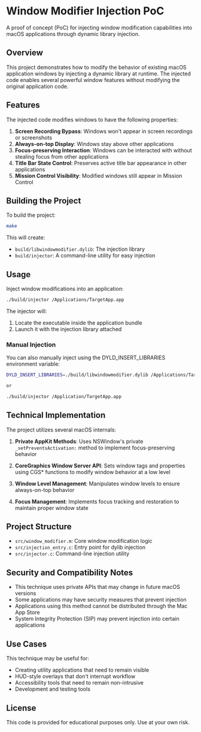 # Window Modifier Injection PoC

A proof of concept (PoC) for injecting window modification capabilities into macOS applications through dynamic library injection.

## Overview

This project demonstrates how to modify the behavior of existing macOS application windows by injecting a dynamic library at runtime. The injected code enables several powerful window features without modifying the original application code.

## Features

The injected code modifies windows to have the following properties:

1. **Screen Recording Bypass**: Windows won't appear in screen recordings or screenshots
2. **Always-on-top Display**: Windows stay above other applications
3. **Focus-preserving Interaction**: Windows can be interacted with without stealing focus from other applications
4. **Title Bar State Control**: Preserves active title bar appearance in other applications
5. **Mission Control Visibility**: Modified windows still appear in Mission Control

## Building the Project

To build the project:

```bash
make
```

This will create:
- `build/libwindowmodifier.dylib`: The injection library
- `build/injector`: A command-line utility for easy injection

## Usage

Inject window modifications into an application:

```bash
./build/injector /Applications/TargetApp.app
```

The injector will:
1. Locate the executable inside the application bundle
2. Launch it with the injection library attached

### Manual Injection

You can also manually inject using the DYLD_INSERT_LIBRARIES environment variable:

```bash
DYLD_INSERT_LIBRARIES=./build/libwindowmodifier.dylib /Applications/TargetApp.app/Contents/MacOS/TargetApp

or

./build/injector /Application/TargetApp.app
```

## Technical Implementation

The project utilizes several macOS internals:

1. **Private AppKit Methods**: Uses NSWindow's private `_setPreventsActivation:` method to implement focus-preserving behavior

2. **CoreGraphics Window Server API**: Sets window tags and properties using CGS* functions to modify window behavior at a low level

3. **Window Level Management**: Manipulates window levels to ensure always-on-top behavior

4. **Focus Management**: Implements focus tracking and restoration to maintain proper window state

## Project Structure

- `src/window_modifier.m`: Core window modification logic
- `src/injection_entry.c`: Entry point for dylib injection
- `src/injector.c`: Command-line injection utility

## Security and Compatibility Notes

- This technique uses private APIs that may change in future macOS versions
- Some applications may have security measures that prevent injection
- Applications using this method cannot be distributed through the Mac App Store
- System Integrity Protection (SIP) may prevent injection into certain applications

## Use Cases

This technique may be useful for:
- Creating utility applications that need to remain visible
- HUD-style overlays that don't interrupt workflow
- Accessibility tools that need to remain non-intrusive
- Development and testing tools

## License

This code is provided for educational purposes only. Use at your own risk.